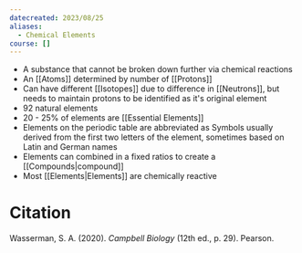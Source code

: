 ```yaml
---
datecreated: 2023/08/25
aliases:
  - Chemical Elements
course: []
---
```

- A substance that cannot be broken down further via chemical reactions
- An [[Atoms]] determined by number of [[Protons]]
- Can have different [[Isotopes]] due to difference in [[Neutrons]], but needs to maintain protons to be identified as it's original element 
- 92 natural elements
- 20 - 25% of elements are [[Essential Elements]]
- Elements on the periodic table are abbreviated as Symbols usually derived from the first two letters of the element, sometimes based on Latin and German names
- Elements can combined in a fixed ratios to create a [[Compounds|compound]]
- Most [[Elements|Elements]] are chemically reactive

# Citation

Wasserman, S. A. (2020). _Campbell Biology_ (12th ed., p. 29). Pearson.
